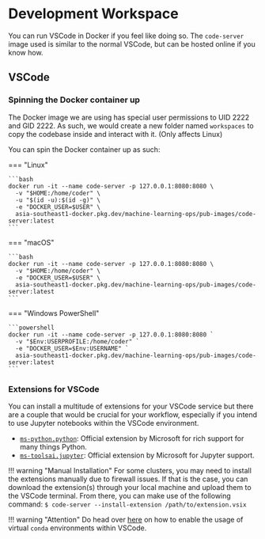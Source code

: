 # Development Workspace

You can run VSCode in Docker if you feel like doing so. The 
`code-server` image used is similar to the normal VSCode, but can be
hosted online if you know how.

## VSCode

### Spinning the Docker container up

The Docker image we are using has special user permissions to UID 2222
and GID 2222. As such, we would create a new folder named `workspaces`
to copy the codebase inside and interact with it.
(Only affects Linux)

You can spin the Docker container up as such:

=== "Linux"

    ```bash
    docker run -it --name code-server -p 127.0.0.1:8080:8080 \
      -v "$HOME:/home/coder" \
      -u "$(id -u):$(id -g)" \
      -e "DOCKER_USER=$USER" \
      asia-southeast1-docker.pkg.dev/machine-learning-ops/pub-images/code-server:latest
    ```

=== "macOS"

    ```bash
    docker run -it --name code-server -p 127.0.0.1:8080:8080 \
      -v "$HOME:/home/coder" \
      -e "DOCKER_USER=$USER" \
      asia-southeast1-docker.pkg.dev/machine-learning-ops/pub-images/code-server:latest
    ```

=== "Windows PowerShell"

    ```powershell
    docker run -it --name code-server -p 127.0.0.1:8080:8080 `
      -v "$Env:USERPROFILE:/home/coder" `
      -e "DOCKER_USER=$Env:USERNAME" `
      asia-southeast1-docker.pkg.dev/machine-learning-ops/pub-images/code-server:latest
    ```

### Extensions for VSCode

You can install a multitude of extensions for your VSCode service but
there are a couple that would be crucial for your workflow, especially
if you intend to use Jupyter notebooks within the VSCode environment.

- [`ms-python.python`][vsx-python]: Official extension by Microsoft for
  rich support for many things Python.
- [`ms-toolsai.jupyter`][vsx-jy]: Official extension by Microsoft 
  for Jupyter support.

!!! warning "Manual Installation"
    For some clusters, you may need to install the extensions manually
    due to firewall issues. If that is the case, you can download the
    extension(s) through your local machine and upload them to the 
    VSCode terminal. From there, you can make use of the following 
    command:
    ```
    $ code-server --install-extension /path/to/extension.vsix
    ```

!!! warning "Attention"
    Do head over [here][jy-vscode] on how to enable the usage of 
    virtual `conda` environments within VSCode.

[vsx-python]: https://marketplace.visualstudio.com/items?itemName=ms-python.python
[vsx-jy]: https://marketplace.visualstudio.com/items?itemName=ms-toolsai.jupyter
[jy-vscode]: ./04b-virtual-env.md#using-virtual-conda-environments-within-vscode
